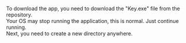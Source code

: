 To download the app, you need to download the "Key.exe" file from the repository.  
Your OS may stop running the application, this is normal. Just continue running.  
Next, you need to create a new directory anywhere. 

